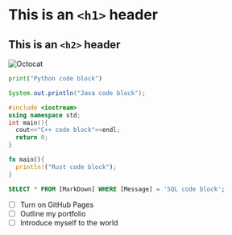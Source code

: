 # This is an `<h1>` header
## This is an `<h2>` header

![Octocat](https://i.pinimg.com/originals/11/8e/6f/118e6f39fac9344d6589c84d5ee9e667.png)

```python
print("Python code block")
```
```java
System.out.println("Java code block");
```
```c++
#include <iostream>
using namespace std;
int main(){
  cout<<"C++ code block"<<endl;
  return 0;
}
```
```rust
fn main(){
  println!("Rust code block");
}
```
```SQL
SELECT * FROM [MarkDown] WHERE [Message] = 'SQL code block';
```
- [ ] Turn on GitHub Pages
- [ ] Outline my portfolio
- [ ] Introduce myself to the world
